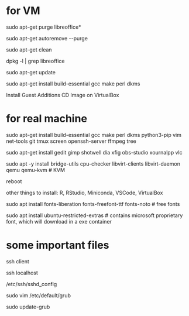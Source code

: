 # for VM

sudo apt-get purge libreoffice*

sudo apt-get autoremove --purge

sudo apt-get clean

dpkg -l | grep libreoffice

sudo apt-get update

sudo apt-get install build-essential gcc make perl dkms

Install Guest Additions CD Image on VirtualBox

# for real machine

sudo apt-get install build-essential gcc make perl dkms python3-pip vim net-tools git tmux screen openssh-server ffmpeg tree

sudo apt-get install gedit gimp shotwell dia xfig obs-studio xournalpp vlc

sudo apt -y install bridge-utils cpu-checker libvirt-clients libvirt-daemon qemu qemu-kvm # KVM

reboot

other things to install: R, RStudio, Miniconda, VSCode, VirtualBox

sudo apt install fonts-liberation fonts-freefont-ttf fonts-noto # free fonts

sudo apt install ubuntu-restricted-extras # contains microsoft proprietary font, which will download in a exe container

# some important files

ssh client

ssh localhost

/etc/ssh/sshd_config


sudo vim /etc/default/grub

sudo update-grub

